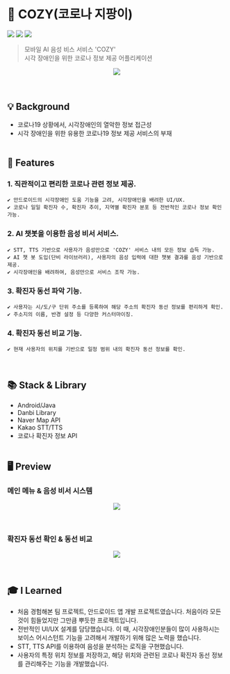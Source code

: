 # 👼 COZY(코로나 지팡이)
<img src = "https://img.shields.io/badge/ProjectType-TeamProject-orange?style=flat-square">  <img src = "https://img.shields.io/badge/Tools-AndroidStudio-brightgreen?style=flat-square&logo=AndroidStudio"> <img src = "https://img.shields.io/badge/Language-Java-critical?style=flat-square&logo=Java">
> 모바일 AI 음성 비스 서비스 'COZY'<br>
> 시각 장애인을 위한 코로나 정보 제공 어플리케이션

<p align="center"> <img src = "https://user-images.githubusercontent.com/64072741/126885375-231e8ed5-8bff-4c77-813a-141973dcc4ae.jpg"> </p><br>


##  💡  Background
- 코로나19 상황에서, 시각장애인의 열악한 정보 접근성
- 시각 장애인을 위한 유용한 코로나19 정보 제공 서비스의 부재<br><br>

##  📝  Features
### 1. 직관적이고 편리한 코로나 관련 정보 제공.
```
✔️ 안드로이드의 시각장애인 도움 기능을 고려, 시각장애인을 배려한 UI/UX.
✔️ 코로나 일일 확진자 수, 확진자 추이, 지역별 확진자 분포 등 전반적인 코로나 정보 확인 가능.
```

### 2. AI 챗봇을 이용한 음성 비서 서비스.
```
✔️ STT, TTS 기반으로 사용자가 음성만으로 'COZY' 서비스 내의 모든 정보 습득 가능.
✔️ AI 챗 봇 도입(단비 라이브러리), 사용자의 음성 입력에 대한 챗봇 결과를 음성 기반으로 제공.
✔️ 시각장애인을 배려하여, 음성만으로 서비스 조작 가능.
```
### 3. 확진자 동선 파악 기능.
```
✔️ 사용자는 시/도/구 단위 주소를 등록하여 해당 주소의 확진자 동선 정보를 편리하게 확인.
✔️ 주소지의 이름, 반경 설정 등 다양한 커스터마이징.
```

### 4.  확진자 동선 비교 기능.
```
✔️ 현재 사용자의 위치를 기반으로 일정 범위 내의 확진자 동선 정보를 확인.
```
<br>

##  📚  Stack & Library
- Android/Java
- Danbi Library
- Naver Map API
- Kakao STT/TTS
- 코로나 확진자 정보 API <br><br>

##  🖥️  Preview

### 메인 메뉴 & 음성 비서 시스템
<p align="center"> <img src = "https://user-images.githubusercontent.com/64072741/126885861-0a33835a-d123-4378-8765-919ebb3ada92.jpg"> </p><br>

### 확진자 동선 확인 & 동선 비교
<p align="center"> <img src = "https://user-images.githubusercontent.com/64072741/126885860-809ed73b-bcc1-4fa5-92ce-9a0b5f1b97e1.jpg"> </p><br>

## 🎓 I Learned
- 처음 경험해본 팀 프로젝트, 안드로이드 앱 개발 프로젝트였습니다. 처음이라 모든 것이 힘들었지만 그만큼 뿌듯한 프로젝트입니다.
- 전반적인 UI/UX 설계를 담당했습니다. 이 때, 시각장애인분들이 많이 사용하시는 보이스 어시스턴트 기능을 고려해서 개발하기 위해 많은 노력을 했습니다.
- STT, TTS API를 이용하여 음성을 분석하는 로직을 구현했습니다.
- 사용자의 특정 위치 정보를 저장하고, 해당 위치와 관련된 코로나 확진자 동선 정보를 관리해주는 기능을 개발했습니다.
